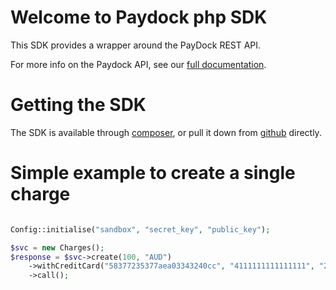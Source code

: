 # Welcome to Paydock php SDK

This SDK provides a wrapper around the PayDock REST API.

For more info on the Paydock API, see our [full documentation](https://docs.paydock.com).

# Getting the SDK

The SDK is available through [composer](https://packagist.org/packages/paydock/paydock_php_sdk), or pull it down from [github](https://github.com/PayDockDev/paydock_php_sdk) directly.

# Simple example to create a single charge


``` php

Config::initialise("sandbox", "secret_key", "public_key");

$svc = new Charges();
$response = $svc->create(100, "AUD")
    ->withCreditCard("58377235377aea03343240cc", "4111111111111111", "2020", "10", "Test Name", "123")
    ->call();

```